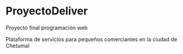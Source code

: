 # ProyectoDeliver

Proyecto final programación web

Plataforma de servicios para pequeños comerciantes en la ciudad de Chetumal


